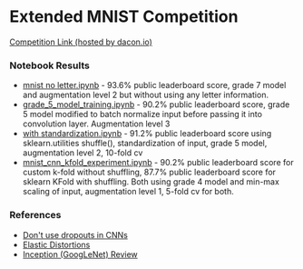 # Extended MNIST Competition 
[Competition Link (hosted by dacon.io)](https://dacon.io/competitions/official/235626/overview/) 

### Notebook Results 
- [mnist no letter.ipynb](https://github.com/iljimae0418/overlapping-digit-and-letter-mnist/blob/master/mnist_no_letter.ipynb) - 93.6% public leaderboard score, grade 7 model and augmentation level 2 but without using any letter information. 
- [grade_5_model_training.ipynb](https://github.com/iljimae0418/overlapping-digit-and-letter-mnist/blob/master/grade_5_model_training.ipynb) - 90.2% public leaderboard score, grade 5 model modified to batch normalize input before passing it into convolution layer. Augmentation level 3 
- [with standardization.ipynb](https://github.com/iljimae0418/overlapping-digit-and-letter-mnist/blob/master/with%20standardization.ipynb) - 91.2% public leaderboard score using sklearn.utilities shuffle(), standardization of input, grade 5 model, augmentation level 2, 10-fold cv   
- [mnist_cnn_kfold_experiment.ipynb](https://github.com/iljimae0418/overlapping-digit-and-letter-mnist/blob/master/mnist_cnn_kfold_experiment.ipynb) - 90.2% public leaderboard score for custom k-fold without shuffling, 87.7% public leaderboard score for sklearn KFold with shuffling. Both using grade 4 model and min-max scaling of input, augmentation level 1, 5-fold cv for both. 

### References 
- [Don't use dropouts in CNNs](https://www.kdnuggets.com/2018/09/dropout-convolutional-networks.html) 
- [Elastic Distortions](https://www.kaggle.com/babbler/mnist-data-augmentation-with-elastic-distortion)
- [Inception (GoogLeNet) Review](https://kangbk0120.github.io/articles/2018-01/inception-googlenet-review)
